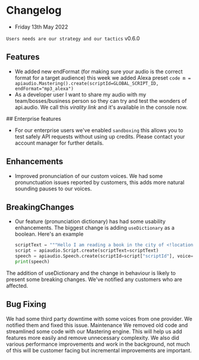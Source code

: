 # Changelog

* Friday 13th May 2022

`Users needs are our strategy and our tactics` 
v0.6.0
## Features
* We added new endFormat (for making sure your audio is the correct format for a target audience) this week we added Alexa preset 
`code m = apiaudio.Mastering().create(scriptId=GLOBAL_SCRIPT_ID, endFormat="mp3_alexa")`
* As a developer user I want to share my audio with my team/bosses/business person so they can try and test the wonders of api.audio. We call this *virality link* and it's available in the console now. 

## Enterprise features
* For our enterprise users we've enabled `sandboxing` this allows you to test safely API requests without using up credits. Please contact your account manager for further details. 

## Enhancements
* Improved pronunciation of our custom voices. We had some pronunctuation issues reported by customers, this adds more natural sounding pauses to our voices.

## BreakingChanges
* Our feature (pronunciation dictionary) has had some usability enhancements. The biggest change is adding `useDictionary` as a boolean. 
Here's an example
  ```python
  scriptText = """Hello I am reading a book in the city of <!location>reading<!> today"""
  script = apiaudio.Script.create(scriptText=scriptText)
  speech = apiaudio.Speech.create(scriptId=script["scriptId"], voice="Ryan", useDictionary=True)
  print(speech)
  ```
The addition of useDictionary and the change in behaviour is likely to present some breaking changes. We've notified any customers who are affected. 

## Bug Fixing
We had some third party downtime with some voices from one provider. We notified them and fixed this issue. 
Maintenance
We removed old code and streamlined some code with our Mastering engine. This will help us add features more easily and remove unnecessary complexity. 
We also did various performance improvements and work in the background, not much of this will be customer facing but incremental improvements are important. 
